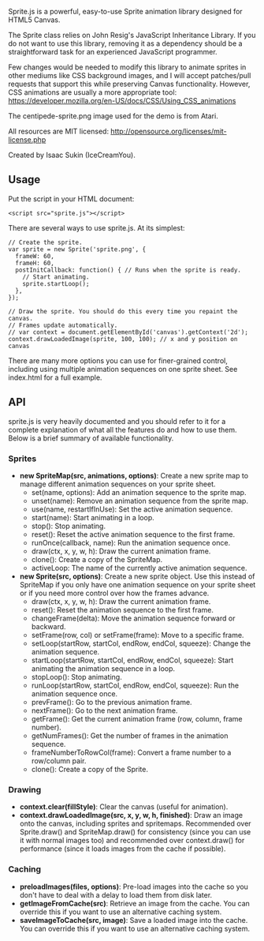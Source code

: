 Sprite.js is a powerful, easy-to-use Sprite animation library designed for
HTML5 Canvas.

The Sprite class relies on John Resig's JavaScript Inheritance Library. If
you do not want to use this library, removing it as a dependency should be a
straightforward task for an experienced JavaScript programmer.

Few changes would be needed to modify this library to animate sprites in
other mediums like CSS background images, and I will accept patches/pull
requests that support this while preserving Canvas functionality. However,
CSS animations are usually a more appropriate tool:
https://developer.mozilla.org/en-US/docs/CSS/Using_CSS_animations

The centipede-sprite.png image used for the demo is from Atari.

All resources are MIT licensed: http://opensource.org/licenses/mit-license.php

Created by Isaac Sukin (IceCreamYou).


Usage
------

Put the script in your HTML document:

    <script src="sprite.js"></script>

There are several ways to use sprite.js. At its simplest:

    // Create the sprite.
    var sprite = new Sprite('sprite.png', {
      frameW: 60,
      frameH: 60,
      postInitCallback: function() { // Runs when the sprite is ready.
        // Start animating.
        sprite.startLoop();
      },
    });
    
    // Draw the sprite. You should do this every time you repaint the canvas.
    // Frames update automatically.
    // var context = document.getElementById('canvas').getContext('2d');
    context.drawLoadedImage(sprite, 100, 100); // x and y position on canvas

There are many more options you can use for finer-grained control, including
using multiple animation sequences on one sprite sheet. See index.html for a
full example.


API
---

sprite.js is very heavily documented and you should refer to it for a complete
explanation of what all the features do and how to use them. Below is a brief
summary of available functionality.

### Sprites

- **new SpriteMap(src, animations, options)**: Create a new sprite map to
  manage different animation sequences on your sprite sheet.
    - set(name, options): Add an animation sequence to the sprite map.
    - unset(name): Remove an animation sequence from the sprite map.
    - use(name, restartIfInUse): Set the active animation sequence.
    - start(name): Start animating in a loop.
    - stop(): Stop animating.
    - reset(): Reset the active animation sequence to the first frame.
    - runOnce(callback, name): Run the animation sequence once.
    - draw(ctx, x, y, w, h): Draw the current animation frame.
    - clone(): Create a copy of the SpriteMap.
    - activeLoop: The name of the currently active animation sequence.
- **new Sprite(src, options)**: Create a new sprite object. Use this instead of
  SpriteMap if you only have one animation sequence on your sprite sheet or if
  you need more control over how the frames advance.
    - draw(ctx, x, y, w, h): Draw the current animation frame.
    - reset(): Reset the animation sequence to the first frame.
    - changeFrame(delta): Move the animation sequence forward or backward.
    - setFrame(row, col) or setFrame(frame): Move to a specific frame.
    - setLoop(startRow, startCol, endRow, endCol, squeeze): Change the
      animation sequence.
    - startLoop(startRow, startCol, endRow, endCol, squeeze): Start animating
      the animation sequence in a loop.
    - stopLoop(): Stop animating.
    - runLoop(startRow, startCol, endRow, endCol, squeeze): Run the animation
      sequence once.
    - prevFrame(): Go to the previous animation frame.
    - nextFrame(): Go to the next animation frame.
    - getFrame(): Get the current animation frame (row, column, frame number).
    - getNumFrames(): Get the number of frames in the animation sequence.
    - frameNumberToRowCol(frame): Convert a frame number to a row/column pair.
    - clone(): Create a copy of the Sprite.

### Drawing

- **context.clear(fillStyle)**: Clear the canvas (useful for animation).
- **context.drawLoadedImage(src, x, y, w, h, finished)**: Draw an image onto
  the canvas, including sprites and spritemaps. Recommended over Sprite.draw()
  and SpriteMap.draw() for consistency (since you can use it with normal images
  too) and recommended over context.draw() for performance (since it loads
  images from the cache if possible).

### Caching

- **preloadImages(files, options)**: Pre-load images into the cache so you
  don't have to deal with a delay to load them from disk later.
- **getImageFromCache(src)**: Retrieve an image from the cache. You can
  override this if you want to use an alternative caching system.
- **saveImageToCache(src, image)**: Save a loaded image into the cache. You can
  override this if you want to use an alternative caching system.
